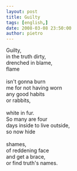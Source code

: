 ```yaml
---
layout: post
title: Guilty
tags: [english,]
date: 2008-03-08 23:50:00
author: pietro
---
```

Guilty,<br/>in the truth dirty,<br/>drenched in blame,<br/>flame<br/><br/>isn't gonna burn<br/>me for not having worn<br/>any good habits<br/>or rabbits,<br/><br/>white in fur.<br/>So many are four<br/>days inside to live outside,<br/>so now hide<br/><br/>shames,<br/>of reddening face<br/>and get a brace,<br/>or find truth's names.
